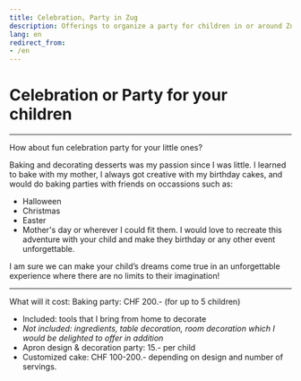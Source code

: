 ```yaml
---
title: Celebration, Party in Zug
description: Offerings to organize a party for children in or around Zug, incluling Halloween, Christmas, Easter and birthday party
lang: en
redirect_from:
- /en
---
```


# Celebration or Party for your children

---
How about fun celebration party for your little ones? 

Baking and decorating desserts was my passion since I was little. I learned to bake with my mother, I always got creative with my birthday cakes, and would do baking parties with friends on occassions such as:
- Halloween
- Christmas
- Easter
- Mother's day
or wherever I could fit them. I would love to recreate this adventure with your child and make they birthday or any other event unforgettable.

I am sure we can make your child’s dreams come true in an unforgettable experience where there are no limits to their imagination!

---

What will it cost: 
Baking party: CHF 200.- (for up to 5 children)
 - Included: tools that I bring from home to decorate
 - _Not included: ingredients, table decoration, room decoration which I would be delighted to offer in addition_
 - Apron design & decoration party: 15.- per child
 - Customized cake: CHF 100-200.- depending on design and number of servings.
